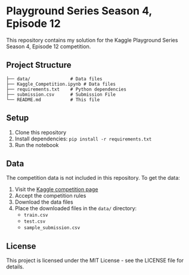 # Playground Series Season 4, Episode 12

This repository contains my solution for the Kaggle Playground Series Season 4, Episode 12 competition.

## Project Structure

```
├── data/               # Data files
├── Kaggle_Competition.ipynb # Data files
├── requirements.txt    # Python dependencies
├── submission.csv      # Submission File
└── README.md           # This file
```

## Setup

1. Clone this repository
2. Install dependencies: `pip install -r requirements.txt`
3. Run the notebook

## Data

The competition data is not included in this repository. To get the data:

1. Visit the [Kaggle competition page](https://www.kaggle.com/competitions/playground-series-s4e12/)
2. Accept the competition rules
3. Download the data files
4. Place the downloaded files in the `data/` directory:
   - `train.csv`
   - `test.csv`
   - `sample_submission.csv`

## License

This project is licensed under the MIT License - see the LICENSE file for details.

